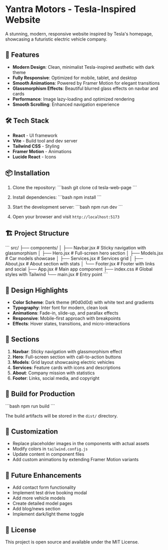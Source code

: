 # Yantra Motors - Tesla-Inspired Website

A stunning, modern, responsive website inspired by Tesla's homepage, showcasing a futuristic electric vehicle company.

## 🚀 Features

- **Modern Design**: Clean, minimalist Tesla-inspired aesthetic with dark theme
- **Fully Responsive**: Optimized for mobile, tablet, and desktop
- **Smooth Animations**: Powered by Framer Motion for elegant transitions
- **Glassmorphism Effects**: Beautiful blurred glass effects on navbar and cards
- **Performance**: Image lazy-loading and optimized rendering
- **Smooth Scrolling**: Enhanced navigation experience

## 🛠 Tech Stack

- **React** - UI framework
- **Vite** - Build tool and dev server
- **Tailwind CSS** - Styling
- **Framer Motion** - Animations
- **Lucide React** - Icons

## 📦 Installation

1. Clone the repository:
\`\`\`bash
git clone <repository-url>
cd tesla-web-page
\`\`\`

2. Install dependencies:
\`\`\`bash
npm install
\`\`\`

3. Start the development server:
\`\`\`bash
npm run dev
\`\`\`

4. Open your browser and visit `http://localhost:5173`

## 🏗 Project Structure

\`\`\`
src/
├── components/
│   ├── Navbar.jsx      # Sticky navigation with glassmorphism
│   ├── Hero.jsx         # Full-screen hero section
│   ├── Models.jsx       # Car models showcase
│   ├── Services.jsx     # Services grid
│   ├── About.jsx        # About section with stats
│   └── Footer.jsx       # Footer with links and social
├── App.jsx              # Main app component
├── index.css            # Global styles with Tailwind
└── main.jsx             # Entry point
\`\`\`

## 🎨 Design Highlights

- **Color Scheme**: Dark theme (#0d0d0d) with white text and gradients
- **Typography**: Inter font for modern, clean look
- **Animations**: Fade-in, slide-up, and parallax effects
- **Responsive**: Mobile-first approach with breakpoints
- **Effects**: Hover states, transitions, and micro-interactions

## 📱 Sections

1. **Navbar**: Sticky navigation with glassmorphism effect
2. **Hero**: Full-screen section with call-to-action buttons
3. **Models**: Grid layout showcasing electric vehicles
4. **Services**: Feature cards with icons and descriptions
5. **About**: Company mission with statistics
6. **Footer**: Links, social media, and copyright

## 🚀 Build for Production

\`\`\`bash
npm run build
\`\`\`

The build artifacts will be stored in the `dist/` directory.

## 📝 Customization

- Replace placeholder images in the components with actual assets
- Modify colors in `tailwind.config.js`
- Update content in component files
- Add custom animations by extending Framer Motion variants

## 🎯 Future Enhancements

- Add contact form functionality
- Implement test drive booking modal
- Add more vehicle models
- Create detailed model pages
- Add blog/news section
- Implement dark/light theme toggle

## 📄 License

This project is open source and available under the MIT License.

